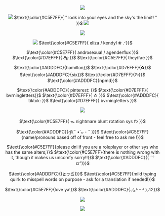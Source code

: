 <div align="center">

  ![](https://wilardo.crd.co/assets/images/gallery21/5edb560e.gif?v=d19c95ca)
  
  ![](https://github.com/user-attachments/assets/dc05b065-0b11-4998-b841-ddfaa7b16ba8)
$\text{\color{#C5E7FF}{ " look into your eyes and the sky's the limit! " }}$ ![](https://github.com/user-attachments/assets/eb8be55b-0dd9-44b6-bdf5-43c424f649d1)

  
  ![](https://s4.ezgif.com/tmp/ezgif-4-8fba5b0406.png)
  
 ![](https://github.com/user-attachments/assets/787c9b77-3770-4360-a604-24f87c2fc6a0)
$\text{\color{#C5E7FF}{ eliza / kendyl ❀ .ᐟ}}$

 $\text{\color{#C5E7FF}{ androsexual / agenderflux }}$ $\text{\color{#D7EFFF}{ 𝜗𝜚 }}$  $\text{\color{#C5E7FF}{ they/fae }}$

 $\text{\color{#ADDDFC}{hamilton}}$ $\text{\color{#D7EFFF}{✿}}$  $\text{\color{#ADDDFC}{six}}$ $\text{\color{#D7EFFF}{ᡣ𐭩}}$  $\text{\color{#ADDDFC}{npmd}}$

$\text{\color{#ADDDFC}{ pinterest: }}$ $\text{\color{#D7EFFF}{ bvrningletters}}$ $\text{\color{#D7EFFF}{ ☆ }}$ $\text{\color{#ADDDFC}{ tiktok: }}$ $\text{\color{#D7EFFF}{ bvrningletters }}$


![](https://i.ibb.co/VqmHjBr/IMG-4557.png)


$\text{\color{#C5E7FF}{ ᯓ nightmare blunt rotation sys ᡣ𐭩 }}$ 

$\text{\color{#ADDDFC}{ദ്ദി(˵ •̀ ᴗ - ˵ )}}$ $\text{\color{#C5E7FF}{name/pronouns based off of front - feel free to ask me !}}$ 

$\text{\color{#C5E7FF}{please dni if you are a roleplayer or other sys who has the same alters;}}$
$\text{\color{#C5E7FF}{there is nothing wrong with it, though it makes us uncomfy sorry!!}}$ $\text{\color{#ADDDFC}{( ˶°ㅁ°)}}$

$\text{\color{#ADDDFC}{(≧ヮ≦)}}$ $\text{\color{#C5E7FF}{mild typing quirk to misspell words on purpose - ask for a translation if needed!}}$ 

$\text{\color{#C5E7FF}{love ya!}}$ $\text{\color{#ADDDFC}{⸜(｡˃ ᵕ ˂ )⸝♡}}$ 

![](https://github.com/user-attachments/assets/b734d60a-c8ee-4b72-b531-adb65e801a6e)




![](https://github.com/user-attachments/assets/31764beb-a891-4a07-8765-6a872e6adc54)

 
</div>
